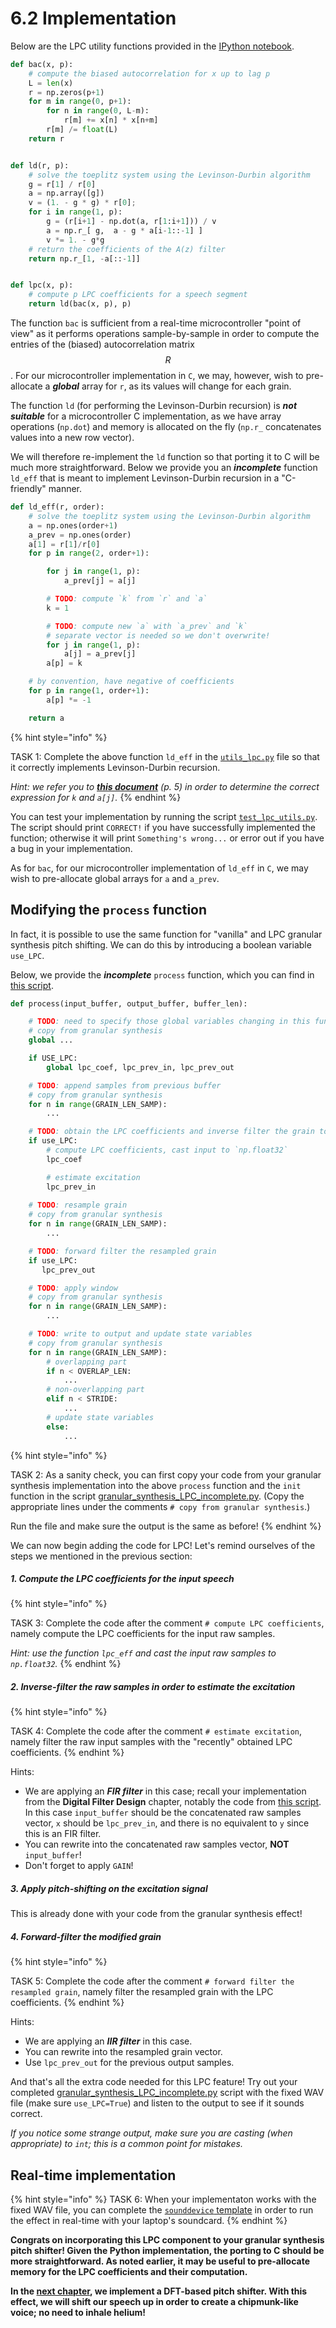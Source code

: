 # 6.2 Implementation

Below are the LPC utility functions provided in the [IPython notebook](https://nbviewer.jupyter.org/github/prandoni/COM303-Py3/blob/master/VoiceTransformer/VoiceTransformer.ipynb).

```python
def bac(x, p):
    # compute the biased autocorrelation for x up to lag p
    L = len(x)
    r = np.zeros(p+1)
    for m in range(0, p+1):
        for n in range(0, L-m):
            r[m] += x[n] * x[n+m]
        r[m] /= float(L)
    return r


def ld(r, p):
    # solve the toeplitz system using the Levinson-Durbin algorithm
    g = r[1] / r[0]
    a = np.array([g])
    v = (1. - g * g) * r[0];
    for i in range(1, p):
        g = (r[i+1] - np.dot(a, r[1:i+1])) / v
        a = np.r_[ g,  a - g * a[i-1::-1] ]
        v *= 1. - g*g
    # return the coefficients of the A(z) filter
    return np.r_[1, -a[::-1]]


def lpc(x, p):
    # compute p LPC coefficients for a speech segment
    return ld(bac(x, p), p)
```

The function `bac` is sufficient from a real-time microcontroller "point of view" as it performs operations sample-by-sample in order to compute the entries of the (biased) autocorrelation matrix $$R$$. For our microcontroller implementation in `C`, we may, however, wish to pre-allocate a ***global*** array for `r`, as its values will change for each grain. 

The function `ld` (for performing the Levinson-Durbin recursion) is ***not suitable*** for a microcontroller C implementation, as we have array operations (`np.dot`) and memory is allocated on the fly (`np.r_` concatenates values into a new row vector).

We will therefore re-implement the `ld` function so that porting it to C will be much more straightforward. Below we provide you an ***incomplete*** function `ld_eff` that is meant to implement Levinson-Durbin recursion in a "C-friendly" manner.

```python
def ld_eff(r, order):
    # solve the toeplitz system using the Levinson-Durbin algorithm
    a = np.ones(order+1)
    a_prev = np.ones(order)
    a[1] = r[1]/r[0]
    for p in range(2, order+1):

        for j in range(1, p):
            a_prev[j] = a[j]

        # TODO: compute `k` from `r` and `a`
        k = 1

        # TODO: compute new `a` with `a_prev` and `k`
        # separate vector is needed so we don't overwrite!
        for j in range(1, p):
            a[j] = a_prev[j]
        a[p] = k

    # by convention, have negative of coefficients
    for p in range(1, order+1):
        a[p] *= -1

    return a
```

{% hint style="info" %}

TASK 1: Complete the above function `ld_eff` in the [`utils_lpc.py`](https://github.com/LCAV/dsp-labs/blob/master/scripts/linear_prediction/utils_lpc.py) file so that it correctly implements Levinson-Durbin recursion.

_Hint: we refer you to [**this document**](https://ocw.mit.edu/courses/electrical-engineering-and-computer-science/6-341-discrete-time-signal-processing-fall-2005/lecture-notes/lec13.pdf) (p. 5) in order to determine the correct expression for `k` and `a[j]`._
{% endhint %}

You can test your implementation by running the script [`test_lpc_utils.py`](https://github.com/LCAV/dsp-labs/blob/master/scripts/linear_prediction/test_lpc_utils.py). The script should print `CORRECT!` if you have successfully implemented the function; otherwise it will print `Something's wrong...` or error out if you have a bug in your implementation.

As for `bac`, for our microcontroller implementation of `ld_eff` in `C`, we may wish to pre-allocate global arrays for `a` and `a_prev`.


## Modifying the `process` function

In fact, it is possible to use the same function for "vanilla" and LPC granular synthesis pitch shifting. We can do this by introducing a boolean variable `use_LPC`.

Below, we provide the ***incomplete*** `process` function, which you can find in [this script](https://github.com/LCAV/dsp-labs/blob/master/scripts/linear_prediction/granular_synthesis_LPC_incomplete.py).


```python
def process(input_buffer, output_buffer, buffer_len):

    # TODO: need to specify those global variables changing in this function (state variables and intermediate values)
    # copy from granular synthesis
    global ...

    if USE_LPC:
        global lpc_coef, lpc_prev_in, lpc_prev_out

    # TODO: append samples from previous buffer
    # copy from granular synthesis
    for n in range(GRAIN_LEN_SAMP):
        ...

    # TODO: obtain the LPC coefficients and inverse filter the grain to esimtate excitation
    if use_LPC:
        # compute LPC coefficients, cast input to `np.float32`
        lpc_coef

        # estimate excitation
        lpc_prev_in
    
    # TODO: resample grain
    # copy from granular synthesis
    for n in range(GRAIN_LEN_SAMP):
        ...

    # TODO: forward filter the resampled grain
    if use_LPC:
       lpc_prev_out

    # TODO: apply window
    # copy from granular synthesis
    for n in range(GRAIN_LEN_SAMP):
        ...

    # TODO: write to output and update state variables
    # copy from granular synthesis
    for n in range(GRAIN_LEN_SAMP):
        # overlapping part
        if n < OVERLAP_LEN:
            ...
        # non-overlapping part
        elif n < STRIDE:
            ...
        # update state variables
        else:
            ...
```
{% hint style="info" %}

TASK 2: As a sanity check, you can first copy your code from your granular synthesis implementation into the above `process` function and the `init` function in the script [granular_synthesis_LPC_incomplete.py](https://github.com/LCAV/dsp-labs/blob/master/scripts/linear_prediction/granular_synthesis_LPC_incomplete.py). (Copy the appropriate lines under the comments `# copy from granular synthesis`.)

Run the file and make sure the output is the same as before!
{% endhint %}

We can now begin adding the code for LPC! Let's remind ourselves of the steps we mentioned in the previous section:

##### 1. Compute the LPC coefficients for the input speech

{% hint style="info" %}

TASK 3: Complete the code after the comment `# compute LPC coefficients`, namely compute the LPC coefficients for the input raw samples.

_Hint: use the function `lpc_eff` and cast the input raw samples to `np.float32`._
{% endhint %}


##### 2. Inverse-filter the raw samples in order to estimate the excitation

{% hint style="info" %}

TASK 4: Complete the code after the comment `# estimate excitation`, namely filter the raw input samples with the "recently" obtained LPC coefficients.
{% endhint %}

Hints: 
- We are applying an ***FIR filter*** in this case; recall your implementation from the **Digital Filter Design** chapter, notably the code from [this script](https://github.com/LCAV/dsp-labs/blob/master/scripts/filter_design/biquad_direct_form_1_incomplete.py#L62). In this case `input_buffer` should be the concatenated raw samples vector, `x` should be `lpc_prev_in`, and there is no equivalent to `y` since this is an FIR filter.
- You can rewrite into the concatenated raw samples vector, **NOT** `input_buffer`!
- Don't forget to apply `GAIN`!


##### 3. Apply pitch-shifting on the excitation signal

This is already done with your code from the granular synthesis effect!

##### 4. Forward-filter the modified grain

{% hint style="info" %}

TASK 5: Complete the code after the comment `# forward filter the resampled grain`, namely filter the resampled grain with the LPC coefficients.
{% endhint %}

Hints: 
- We are applying an ***IIR filter*** in this case.
- You can rewrite into the resampled grain vector.
- Use `lpc_prev_out` for the previous output samples.

And that's all the extra code needed for this LPC feature! Try out your completed [granular_synthesis_LPC_incomplete.py](https://github.com/LCAV/dsp-labs/blob/master/scripts/linear_prediction/granular_synthesis_LPC_incomplete.py) script with the fixed WAV file (make sure `use_LPC=True`) and listen to the output to see if it sounds correct. 

_If you notice some strange output, make sure you are casting (when appropriate) to `int`; this is a common point for mistakes._


## Real-time implementation

{% hint style="info" %}
TASK 6: When your implementaton works with the fixed WAV file, you can complete the [`sounddevice` template](https://github.com/LCAV/dsp-labs/blob/master/scripts/linear_prediction/granular_synthesis_LPC_sounddevice_incomplete.py) in order to run the effect in real-time with your laptop's soundcard.
{% endhint %}

**Congrats on incorporating this LPC component to your granular synthesis pitch shifter! Given the Python implementation, the porting to C should be more straightforward. As noted earlier, it may be useful to pre-allocate memory for the LPC coefficients and their computation.**

**In the [next chapter](../dft/README.md), we implement a DFT-based pitch shifter. With this effect, we will shift our speech up in order to create a chipmunk-like voice; no need to inhale helium!**
